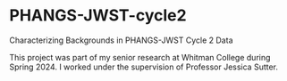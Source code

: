 # PHANGS-JWST-cycle2
Characterizing Backgrounds in PHANGS-JWST Cycle 2 Data

This project was part of my senior research at Whitman College during Spring 2024. I worked under the supervision of Professor Jessica Sutter. 
